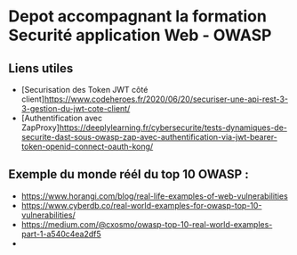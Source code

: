 # Depot accompagnant la formation Securité application Web - OWASP

## Liens utiles
- [Securisation des Token JWT côté client]https://www.codeheroes.fr/2020/06/20/securiser-une-api-rest-3-3-gestion-du-jwt-cote-client/
- [Authentification avec ZapProxy]https://deeplylearning.fr/cybersecurite/tests-dynamiques-de-securite-dast-sous-owasp-zap-avec-authentification-via-jwt-bearer-token-openid-connect-oauth-kong/

## Exemple du monde réél du top 10 OWASP :
* https://www.horangi.com/blog/real-life-examples-of-web-vulnerabilities
* https://www.cyberdb.co/real-world-examples-for-owasp-top-10-vulnerabilities/
* https://medium.com/@cxosmo/owasp-top-10-real-world-examples-part-1-a540c4ea2df5
* 
